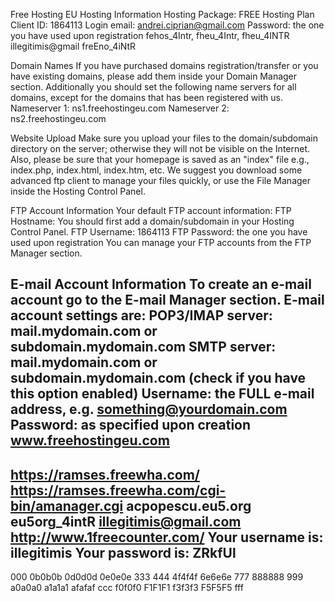 Free Hosting EU
Hosting Information
Hosting Package: FREE Hosting Plan
Client ID: 1864113
Login email: andrei.ciprian@gmail.com
Password: the one you have used upon registration
fehos_4Intr, fheu_4Intr, fheu_4INTR
illegitimis@gmail freEno_4iNtR

Domain Names
If you have purchased domains registration/transfer or you have existing domains, please add them inside your Domain Manager section. Additionally you should set the following name servers for all domains, except for the domains that has been registered with us.
Nameserver 1: ns1.freehostingeu.com
Nameserver 2: ns2.freehostingeu.com

Website Upload
Make sure you upload your files to the domain/subdomain directory on the server; otherwise they will not be visible on the Internet. Also, please be sure that your homepage is saved as an "index" file e.g., index.php, index.html, index.htm, etc. We suggest you download some advanced ftp client to manage your files quickly, or use the File Manager inside the Hosting Control Panel.

FTP Account Information
Your default FTP account information:
FTP Hostname: You should first add a domain/subdomain in your Hosting Control Panel.
FTP Username: 1864113
FTP Password: the one you have used upon registration
You can manage your FTP accounts from the FTP Manager section.

E-mail Account Information
To create an e-mail account go to the E-mail Manager section. E-mail account settings are:
POP3/IMAP server: mail.mydomain.com or subdomain.mydomain.com
SMTP server: mail.mydomain.com or subdomain.mydomain.com (check if you have this option enabled)
Username: the FULL e-mail address, e.g. something@yourdomain.com
Password: as specified upon creation
www.freehostingeu.com
---
https://ramses.freewha.com/
https://ramses.freewha.com/cgi-bin/amanager.cgi
acpopescu.eu5.org
eu5org_4intR
illegitimis@gmail.com
http://www.1freecounter.com/
Your username is: illegitimis
Your password is: ZRkfUl
---
000
0b0b0b
0d0d0d
0e0e0e
333
444
4f4f4f
6e6e6e
777
888888
999
a0a0a0
a1a1a1
afafaf
ccc
f0f0f0
F1F1F1
f3f3f3
F5F5F5
fff